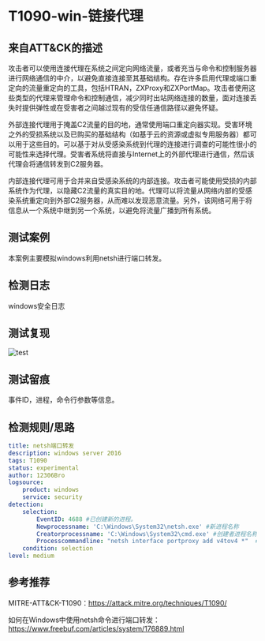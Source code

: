 # T1090-win-链接代理

## 来自ATT&CK的描述

攻击者可以使用连接代理在系统之间定向网络流量，或者充当与命令和控制服务器进行网络通信的中介，以避免直接连接至其基础结构。存在许多启用代理或端口重定向的流量重定向的工具，包括HTRAN，ZXProxy和ZXPortMap。攻击者使用这些类型的代理来管理命令和控制通信，减少同时出站网络连接的数量，面对连接丢失时提供弹性或在受害者之间越过现有的受信任通信路径以避免怀疑。

外部连接代理用于掩盖C2流量的目的地，通常使用端口重定向器实现。受害环境之外的受损系统以及已购买的基础结构（如基于云的资源或虚拟专用服务器）都可以用于这些目的。可以基于对从受感染系统到代理的连接进行调查的可能性很小的可能性来选择代理。受害者系统将直接与Internet上的外部代理进行通信，然后该代理会将通信转发到C2服务器。

内部连接代理可用于合并来自受感染系统的内部连接。攻击者可能使用受损的内部系统作为代理，以隐藏C2流量的真实目的地。代理可以将流量从网络内部的受感染系统重定向到外部C2服务器，从而难以发现恶意流量。另外，该网络可用于将信息从一个系统中继到另一个系统，以避免将流量广播到所有系统。

## 测试案例

本案例主要模拟windows利用netsh进行端口转发。

## 检测日志

windows安全日志

## 测试复现

![test](https://s2.ax1x.com/2019/12/09/Q0VTeI.png)

## 测试留痕

事件ID，进程，命令行参数等信息。

## 检测规则/思路

```yml
title: netsh端口转发
description: windows server 2016
tags: T1090
status: experimental
author: 12306Bro
logsource:
    product: windows
    service: security
detection:
    selection:
        EventID: 4688 #已创建新的进程。
        Newprocessname: 'C:\Windows\System32\netsh.exe' #新进程名称
        Creatorprocessname: 'C:\Windows\System32\cmd.exe' #创建者进程名称
        Processcommandline: "netsh interface portproxy add v4tov4 *"  #进程命令行参数
    condition: selection
level: medium
```

## 参考推荐

MITRE-ATT&CK-T1090：<https://attack.mitre.org/techniques/T1090/>

如何在Windows中使用netsh命令进行端口转发：<https://www.freebuf.com/articles/system/176889.html>
